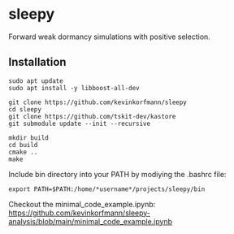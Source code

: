 # sleepy

Forward weak dormancy simulations with positive selection.   

## Installation

```console
sudo apt update
sudo apt install -y libboost-all-dev

git clone https://github.com/kevinkorfmann/sleepy
cd sleepy
git clone https://github.com/tskit-dev/kastore
git submodule update --init --recursive

mkdir build
cd build
cmake ..
make
```

Include bin directory into your PATH by modiying the .bashrc file:
```console
export PATH=$PATH:/home/*username*/projects/sleepy/bin   
```

Checkout the minimal_code_example.ipynb: 
https://github.com/kevinkorfmann/sleepy-analysis/blob/main/minimal_code_example.ipynb
